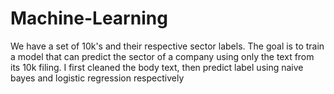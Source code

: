 # Machine-Learning
We have a set of 10k's and their respective sector labels.
The goal is to train a model that can predict the sector of a company using only the text from its 10k filing.
I first cleaned the body text, then predict label using naive bayes and logistic regression respectively

